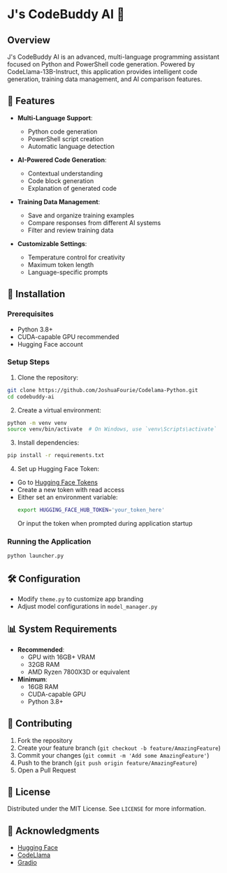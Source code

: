 # J's CodeBuddy AI 🤖

## Overview
J's CodeBuddy AI is an advanced, multi-language programming assistant focused on Python and PowerShell code generation. Powered by CodeLlama-13B-Instruct, this application provides intelligent code generation, training data management, and AI comparison features.

## 🌟 Features
- **Multi-Language Support**: 
  - Python code generation
  - PowerShell script creation
  - Automatic language detection

- **AI-Powered Code Generation**:
  - Contextual understanding
  - Code block generation
  - Explanation of generated code

- **Training Data Management**:
  - Save and organize training examples
  - Compare responses from different AI systems
  - Filter and review training data

- **Customizable Settings**:
  - Temperature control for creativity
  - Maximum token length
  - Language-specific prompts

## 🚀 Installation

### Prerequisites
- Python 3.8+
- CUDA-capable GPU recommended
- Hugging Face account

### Setup Steps
1. Clone the repository:
```bash
git clone https://github.com/JoshuaFourie/Codelama-Python.git
cd codebuddy-ai
```

2. Create a virtual environment:
```bash
python -m venv venv
source venv/bin/activate  # On Windows, use `venv\Scripts\activate`
```

3. Install dependencies:
```bash
pip install -r requirements.txt
```

4. Set up Hugging Face Token:
- Go to [Hugging Face Tokens](https://huggingface.co/settings/tokens)
- Create a new token with read access
- Either set an environment variable:
  ```bash
  export HUGGING_FACE_HUB_TOKEN='your_token_here'
  ```
  Or input the token when prompted during application startup

### Running the Application
```bash
python launcher.py
```

## 🛠 Configuration
- Modify `theme.py` to customize app branding
- Adjust model configurations in `model_manager.py`

## 📊 System Requirements
- **Recommended**:
  - GPU with 16GB+ VRAM
  - 32GB RAM
  - AMD Ryzen 7800X3D or equivalent
- **Minimum**:
  - 16GB RAM
  - CUDA-capable GPU
  - Python 3.8+

## 🤝 Contributing
1. Fork the repository
2. Create your feature branch (`git checkout -b feature/AmazingFeature`)
3. Commit your changes (`git commit -m 'Add some AmazingFeature'`)
4. Push to the branch (`git push origin feature/AmazingFeature`)
5. Open a Pull Request

## 📜 License
Distributed under the MIT License. See `LICENSE` for more information.

## 🙏 Acknowledgments
- [Hugging Face](https://huggingface.co/)
- [CodeLlama](https://ai.meta.com/research/publications/code-llama-open-foundation-models-for-code/)
- [Gradio](https://www.gradio.app/)

